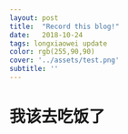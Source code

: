 ```yaml
---
layout: post
title:  "Record this blog!"
date:   2018-10-24
tags: longxiaowei update
color: rgb(255,90,90)
cover: '../assets/test.png'
subtitle: ''
---
```

# 我该去吃饭了
[jekyll-docs]: https://www.baidu.com
[jekyll-gh]:   https://github.com/jekyll/jekyll
[jekyll-talk]: https://talk.jekyllrb.com/
